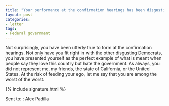```yaml
---
title: "Your performance at the confirmation hearings has been disgusting"
layout: post
categories:
- letter
tags: 
- Federal government
---
```


Not surprisingly, you have been utterly true to form at the confirmation hearings. Not only have you fit right in with the other disgusting Democrats, you have presented yourself as the perfect example of what is meant when people say they love this country but hate the government. As always, you did not represent me, my friends, the state of California, or the United States. At the risk of feeding your ego, let me say that you are among the worst of the worst.

{% include signature.html %}

Sent to:
: Alex Padilla
